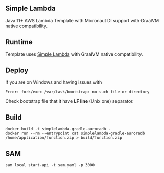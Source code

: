 ## Simple Lambda

Java 11+ AWS Lambda Template with Micronaut DI support with GraalVM native compatibility.

## Runtime

Template uses [Simple Lambda](https://github.com/GoodforGod/simple-awslambda) with GraalVM native compatibility.

## Deploy

If you are on Windows and having issues with 
```
Error: fork/exec /var/task/bootstrap: no such file or directory
```

Check bootstrap file that it have **LF line** (Unix one) separator.

## Build

```shell
docker build -t simplelambda-gradle-auroradb .
docker run --rm --entrypoint cat simplelambda-gradle-auroradb /home/application/function.zip > build/function.zip
```

## SAM

```shell
sam local start-api -t sam.yaml -p 3000
```